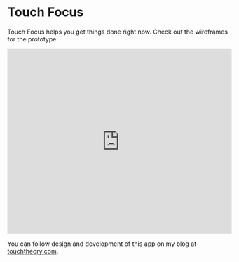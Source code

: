 Touch Focus
===========

Touch Focus helps you get things done right now. Check out the wireframes for the prototype:

<iframe frameborder="0" height="421" marginheight="0" marginwidth="0" scrolling="no" src="http://www.slideshare.net/slideshow/embed_code/14007307?rel=0" width="512"> </iframe>

You can follow design and development of this app on my blog at <a href="http://touchtheory.com">touchtheory.com</a>.

<!-- ![Touch Focus Screenshot](http://github.com/adobbs/touch-focus/raw/master/img/focus2.png "Latest Screenshot") -->